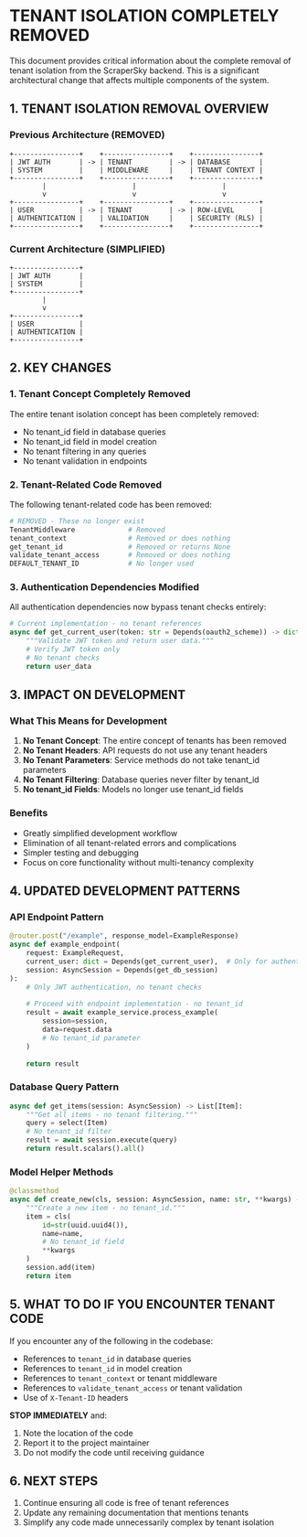 # TENANT ISOLATION COMPLETELY REMOVED

This document provides critical information about the complete removal of tenant isolation from the ScraperSky backend. This is a significant architectural change that affects multiple components of the system.

## 1. TENANT ISOLATION REMOVAL OVERVIEW

### Previous Architecture (REMOVED)

```
+----------------+    +----------------+    +----------------+
| JWT AUTH       | -> | TENANT         | -> | DATABASE       |
| SYSTEM         |    | MIDDLEWARE     |    | TENANT CONTEXT |
+----------------+    +----------------+    +----------------+
        |                     |                     |
        v                     v                     v
+----------------+    +----------------+    +----------------+
| USER           | -> | TENANT         | -> | ROW-LEVEL      |
| AUTHENTICATION |    | VALIDATION     |    | SECURITY (RLS) |
+----------------+    +----------------+    +----------------+
```

### Current Architecture (SIMPLIFIED)

```
+----------------+
| JWT AUTH       |
| SYSTEM         |
+----------------+
        |
        v
+----------------+
| USER           |
| AUTHENTICATION |
+----------------+
```

## 2. KEY CHANGES

### 1. Tenant Concept Completely Removed

The entire tenant isolation concept has been completely removed:

- No tenant_id field in database queries
- No tenant_id field in model creation
- No tenant filtering in any queries
- No tenant validation in endpoints

### 2. Tenant-Related Code Removed

The following tenant-related code has been removed:

```python
# REMOVED - These no longer exist
TenantMiddleware             # Removed
tenant_context               # Removed or does nothing
get_tenant_id                # Removed or returns None
validate_tenant_access       # Removed or does nothing
DEFAULT_TENANT_ID            # No longer used
```

### 3. Authentication Dependencies Modified

All authentication dependencies now bypass tenant checks entirely:

```python
# Current implementation - no tenant references
async def get_current_user(token: str = Depends(oauth2_scheme)) -> dict:
    """Validate JWT token and return user data."""
    # Verify JWT token only
    # No tenant checks
    return user_data
```

## 3. IMPACT ON DEVELOPMENT

### What This Means for Development

1. **No Tenant Concept**: The entire concept of tenants has been removed
2. **No Tenant Headers**: API requests do not use any tenant headers
3. **No Tenant Parameters**: Service methods do not take tenant_id parameters
4. **No Tenant Filtering**: Database queries never filter by tenant_id
5. **No tenant_id Fields**: Models no longer use tenant_id fields

### Benefits

- Greatly simplified development workflow
- Elimination of all tenant-related errors and complications
- Simpler testing and debugging
- Focus on core functionality without multi-tenancy complexity

## 4. UPDATED DEVELOPMENT PATTERNS

### API Endpoint Pattern

```python
@router.post("/example", response_model=ExampleResponse)
async def example_endpoint(
    request: ExampleRequest,
    current_user: dict = Depends(get_current_user),  # Only for authentication
    session: AsyncSession = Depends(get_db_session)
):
    # Only JWT authentication, no tenant checks
    
    # Proceed with endpoint implementation - no tenant_id
    result = await example_service.process_example(
        session=session,
        data=request.data
        # No tenant_id parameter
    )
    
    return result
```

### Database Query Pattern

```python
async def get_items(session: AsyncSession) -> List[Item]:
    """Get all items - no tenant filtering."""
    query = select(Item)
    # No tenant_id filter
    result = await session.execute(query)
    return result.scalars().all()
```

### Model Helper Methods

```python
@classmethod
async def create_new(cls, session: AsyncSession, name: str, **kwargs) -> "Item":
    """Create a new item - no tenant_id."""
    item = cls(
        id=str(uuid.uuid4()),
        name=name,
        # No tenant_id field
        **kwargs
    )
    session.add(item)
    return item
```

## 5. WHAT TO DO IF YOU ENCOUNTER TENANT CODE

If you encounter any of the following in the codebase:

- References to `tenant_id` in database queries
- References to `tenant_id` in model creation
- References to `tenant_context` or tenant middleware
- References to `validate_tenant_access` or tenant validation
- Use of `X-Tenant-ID` headers

**STOP IMMEDIATELY** and:

1. Note the location of the code
2. Report it to the project maintainer
3. Do not modify the code until receiving guidance

## 6. NEXT STEPS

1. Continue ensuring all code is free of tenant references
2. Update any remaining documentation that mentions tenants
3. Simplify any code made unnecessarily complex by tenant isolation